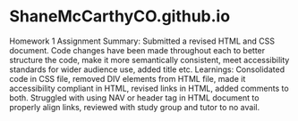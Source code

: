 # ShaneMcCarthyCO.github.io

Homework 1 Assignment
Summary: Submitted a revised HTML and CSS document. Code changes have been made throughout each to better structure the code, make it more semantically consistent, meet accessibility standards for wider audience use, added title etc.
Learnings: Consolidated code in CSS file, removed DIV elements from HTML file, made it accessibility compliant in HTML, revised links in HTML, added comments to both. Struggled with using NAV or header tag in HTML document to properly align links, reviewed with study group and tutor to no avail.
